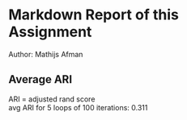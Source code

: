 # Markdown Report of this Assignment

Author: Mathijs Afman

## Average ARI

ARI = adjusted rand score  
avg ARI for 5 loops of 100 iterations: 0.311

